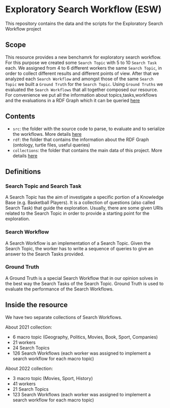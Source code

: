 # Exploratory Search Workflow (ESW)

This repository contains the data and the scripts for the Exploratory Search Workflow project  

## Scope

This resource provides a new benchamrk for exploratory search workflow. 
For this purpose we created some ``Search Topic`` with 5 to 10 ``Search Task`` each.
We assigned from 4 to 6 different workers the same ``Search Topic``, in order to collect different results and different points of view.
After that we analyzed each ``Search Workflow`` and amongst those of the same ``Search Topic`` we built a ``Ground Truth`` for the ``Search Topic``.
Using ``Ground Truths`` we evaluated the ``Search Workflows`` that all together composed our resource. 
For convenience we put all the information about topics,tasks,workflows and the evaluations in a RDF Graph which it can be queried [here](http://w3id.org/esw/sparql)


## Contents 
- `src`: the folder with the source code to parse, to evaluate and to serialize the workflows. More details [here](src/README.md)
- `rdf`: the folder that contains the information about the RDF Graph (ontology, turtle files, useful queries)
- `collections`: the folder that contains the main data of this project. More details [here](collections/README.md)

## Definitions

### Search Topic and Search Task

A Search Topic has the aim of investigate a specific portion of a Knowledge Base (e.g. Basketball Players). It is a collection of questions (also called Search Task) that guide the exploration. Usually, there are some given URIs related to the Search Topic in order to provide a starting point for the exploration.

### Search Workflow

A Search Workflow is an implementation of a Search Topic. Given the Search Topic, the worker has to write a sequence of queries to give an answer to the Search Tasks provided.

### Ground Truth

A Ground Truth is a special Search Workflow that in our opinion solves in the best way the Search Tasks of the Search Topic. Ground Truth is used to evaluate the performance of the Search Workflows.

## Inside the resource

We have two separate collections of Search Workflows.

About 2021 collection:
- 6 macro topic (Geography, Politics, Movies, Book, Sport, Companies)
- 21 workers
- 24 Search Topics
- 126 Search Workflows (each worker was assigned to implement a search workflow for each macro topic)

About 2022 collection:
- 3 macro topic (Movies, Sport, History)
- 41 workers
- 21 Search Topics
- 123 Search Workflows (each worker was assigned to implement a search workflow for each macro topic)




